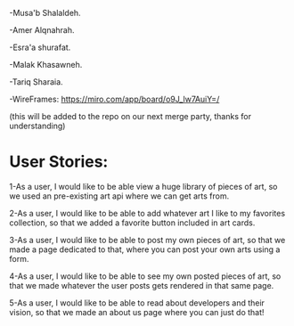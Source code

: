 -Musa'b Shalaldeh.

-Amer Alqnahrah.

-Esra'a shurafat.

-Malak Khasawneh.

-Tariq Sharaia.

-WireFrames: https://miro.com/app/board/o9J_lw7AuiY=/


(this will be added to the repo on our next merge party, thanks for understanding)


# User Stories:

1-As a user, I would like to be able view a huge library of pieces of art, so we used an pre-existing art api where we can get arts from.

2-As a user, I would like to be able to add whatever art I like to my favorites collection, so that we added a favorite button included in art cards.

3-As a user, I would like to be able to post my own pieces of art, so that we made a page dedicated to that, where you can post your own arts using a form.

4-As a user, I would like to be able to see my own posted pieces of art, so that we made whatever the user posts gets rendered in that same page.

5-As a user, I would like to be able to read about developers and their vision, so that we made an about us page where you can just do that!




